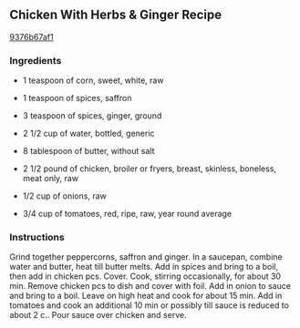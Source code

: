 ## Chicken With Herbs & Ginger Recipe

[9376b67af1](http://cookeatshare.com/recipes/chicken-with-herbs-ginger-44377)

### Ingredients

 - 1 teaspoon of corn, sweet, white, raw

 - 1 teaspoon of spices, saffron

 - 3 teaspoon of spices, ginger, ground

 - 2 1/2 cup of water, bottled, generic

 - 8 tablespoon of butter, without salt

 - 2 1/2 pound of chicken, broiler or fryers, breast, skinless, boneless, meat only, raw

 - 1/2 cup of onions, raw

 - 3/4 cup of tomatoes, red, ripe, raw, year round average

### Instructions

Grind together peppercorns, saffron and ginger. In a saucepan, combine water and butter, heat till butter melts. Add in spices and bring to a boil, then add in chicken pcs. Cover. Cook, stirring occasionally, for about 30 min. Remove chicken pcs to dish and cover with foil. Add in onion to sauce and bring to a boil. Leave on high heat and cook for about 15 min. Add in tomatoes and cook an additional 10 min or possibly till sauce is reduced to about 2 c.. Pour sauce over chicken and serve.